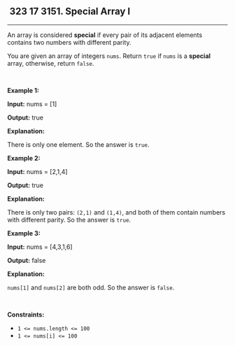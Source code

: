 <h2> 323 17
3151. Special Array I</h2><hr><div><p>An array is considered <strong>special</strong> if every pair of its adjacent elements contains two numbers with different parity.<!-- notionvc: e6bed0fa-c67d-43a7-81b4-99fb85b99e98 --></p>

<p>You are given an array of integers <code>nums</code>. Return <code>true</code> if <code>nums</code> is a <strong>special</strong> array, otherwise, return <code>false</code>.</p>

<p>&nbsp;</p>
<p><strong class="example">Example 1:</strong></p>

<div class="example-block">
<p><strong>Input:</strong> <span class="example-io">nums = [1]</span></p>

<p><strong>Output:</strong> <span class="example-io">true</span></p>

<p><strong>Explanation:</strong></p>

<p>There is only one element. So the answer is <code>true</code>.</p>
</div>

<p><strong class="example">Example 2:</strong></p>

<div class="example-block">
<p><strong>Input:</strong> <span class="example-io">nums = [2,1,4]</span></p>

<p><strong>Output:</strong> <span class="example-io">true</span></p>

<p><strong>Explanation:</strong></p>

<p>There is only two pairs: <code>(2,1)</code> and <code>(1,4)</code>, and both of them contain numbers with different parity. So the answer is <code>true</code>.</p>
</div>

<p><strong class="example">Example 3:</strong></p>

<div class="example-block">
<p><strong>Input:</strong> <span class="example-io">nums = [4,3,1,6]</span></p>

<p><strong>Output:</strong> <span class="example-io">false</span></p>

<p><strong>Explanation:</strong></p>

<p><code>nums[1]</code> and <code>nums[2]</code> are both odd. So the answer is <code>false</code>.</p>
</div>

<p>&nbsp;</p>
<p><strong>Constraints:</strong></p>

<ul>
	<li><code>1 &lt;= nums.length &lt;= 100</code></li>
	<li><code>1 &lt;= nums[i] &lt;= 100</code></li>
</ul>
</div>